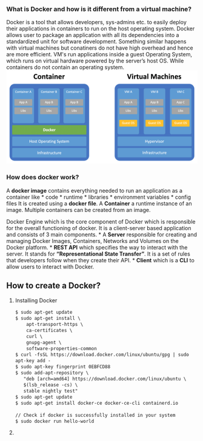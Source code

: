 ### What is Docker and how is it different from a virtual machine?

 Docker is a tool that allows developers, sys-admins etc. to easily deploy their applications in containers to run on the host operating system.
 Docker allows user to package an application with all its dependencies into a standardized unit for software development.
 Something similar happens with virtual machines but conatiners do not have high overhead and hence are more efficient.
 VM's run applications inside a guest Operating System, which runs on virtual hardware powered by the server’s host OS.
While containers do not contain an operating system.
![docker VS VM](images/docker-basics/dockerVSvm.png)

### How does docker work?

A **docker image** contains everything needed to run an application as a container like
	* code
	* runtime
	* libraries
	* environment variables
	* config files
It is created using a **docker file**.
A **Container** a runtime instance of an image. Multiple containers can be created from an image.

Docker Engine which is the core component of Docker which is responsible for the overall functioning of docker. It is a client-server based application and consists of 3 main components.
	* A **Server** responsible for creating and managing Docker Images, Containers, Networks and Volumes on the Docker platform.
	* **REST API** which specifies the way to interact with the server. It stands for **“Representational State Transfer”**. It is a set of rules that developers follow when they create their API.
	* **Client** which is a **CLI** to allow users to interact with Docker.

## How to create a Docker?
1. Installing Docker
	```
	$ sudo apt-get update
	$ sudo apt-get install \
	    apt-transport-https \
	    ca-certificates \
	    curl \
	    gnupg-agent \
	    software-properties-common
	$ curl -fsSL https://download.docker.com/linux/ubuntu/gpg | sudo apt-key add -
	$ sudo apt-key fingerprint 0EBFCD88
	$ sudo add-apt-repository \
	   "deb [arch=amd64] https://download.docker.com/linux/ubuntu \
	   $(lsb_release -cs) \
	   stable nightly test"
	$ sudo apt-get update
	$ sudo apt-get install docker-ce docker-ce-cli containerd.io

	// Check if docker is successfully installed in your system
	$ sudo docker run hello-world
	```
2.